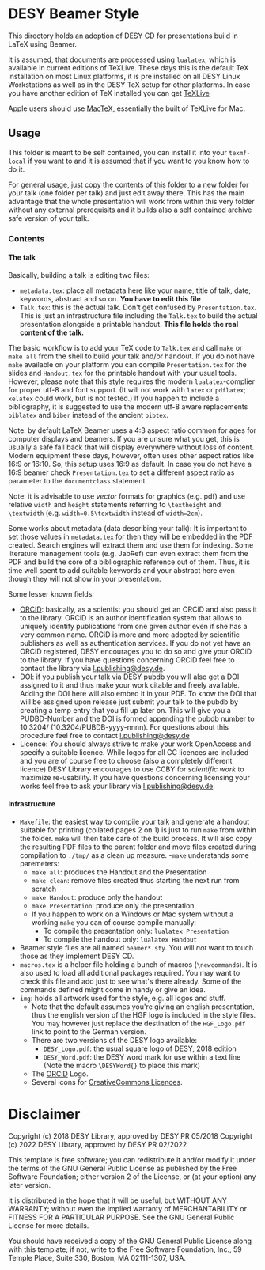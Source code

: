 ﻿<meta http-equiv='Content-Type' content='text/html; charset=utf-8' />
<!-- markdownlint-disable MD003 MD033 MD034 -->

# DESY Beamer Style

This directory holds an adoption of DESY CD for presentations build in LaTeX
using Beamer.

It is assumed, that documents are processed using `lualatex`, which is available in current editions of TeXLive. These days this is the default TeX installation on most Linux platforms, it is pre installed on all DESY Linux Workstations as well as in the DESY TeX setup for other platforms. In case you have another edition of TeX installed you can get [TeXLive](https://www.tug.org/texlive/)

Apple users should use [MacTeX](https://www.tug.org/mactex/), essentially the built of TeXLive for Mac.


## Usage

This folder is meant to be self contained, you can install it into your `texmf-local` if you want to and it is assumed that if you want to you know how to do it.

For general usage, just copy the contents of this folder to a new folder for your talk (one folder per talk) and just edit away there. This has the main advantage that the whole presentation will work from within this very folder without any external prerequisits and it builds also a self contained archive safe version of your talk.

### Contents

#### The talk

Basically, building a talk is editing two files:

- `metadata.tex`: place all metadata here like your name, title of talk, date, keywords, abstract and so on. **You have to edit this file**
- `Talk.tex`: this is the actual talk. Don't get confused by `Presentation.tex`. This is just an infrastructure file including the `Talk.tex` to build the actual presentation alongside a printable handout. **This file holds the real content of the talk.**

The basic workflow is to add your TeX code to `Talk.tex` and call `make` or `make all` from the shell to build your talk and/or handout. If you do not have `make` available on your platform you can compile `Presentation.tex` for the slides and `Handout.tex` for the printable handout with your usual tools. However, please note that this style requires the modern `lualatex`-complier for proper utf-8 and font support. (It will not work with `latex` or `pdflatex`; `xelatex` could work, but is not tested.) If you happen to include a bibliography, it is suggested to use the modern utf-8 aware replacements `biblatex` and `biber` instead of the ancient `bibtex`.

Note: by default LaTeX Beamer uses a 4:3 aspect ratio common for ages for computer displays and beamers. If you are unsure what you get, this is usually a safe fall back that will display everywhere without loss of content. Modern equipment these days, however, often uses other aspect ratios like 16:9 or 16:10. So, this setup uses 16:9 as default. In case you do not have a 16:9 beamer check `Presentation.tex` to set a different aspect ratio as parameter to the `documentclass` statement.

Note: it is advisable to use _vector_ formats for graphics (e.g. pdf) and use relative `width` and `height` statements referring to `\textheight` and `\textwidth` (e.g. `width=0.5\textwidth` instead of `width=2cm`).

Some works about metadata (data describing your talk): It is important to set those values in `metadata.tex` for then they will be embedded in the PDF created. Search engines will extract them and use them for indexing. Some literature management tools (e.g. JabRef) can even extract them from the PDF and build the core of a bibliographic reference out of them. Thus, it is time well spent to add suitable keywords and your abstract here even though they will not show in your presentation.

Some lesser known fields:

- [ORCiD](https://orcid.org): basically, as a scientist you should get an ORCiD and also pass it to the library. ORCiD is an author identification system that allows to uniquely identify publications from one given author even if she has a very common name. ORCiD is more and more adopted by scientific publishers as well as authentication services. If you do not yet have an ORCiD registered, DESY encourages you to do so and give your ORCiD to the library. If you have questions concerning ORCiD feel free to contact the library via l.publishing@desy.de.
- DOI: if you publish your talk via DESY pubdb you will also get a DOI assigned to it and thus make your work citable and freely available. Adding the DOI here will also embed it in your PDF. To know the DOI that will be assigned upon release just submit your talk to the pubdb by creating a temp entry that you fill up later on. This will give you a PUDBD-Number and the DOI is formed appending the pubdb number to 10.3204/ (10.3204/PUBDB-yyyy-nnnn). For questions about this procedure feel free to contact l.publishing@desy.de
- Licence: You should always strive to make your work OpenAccess and specify a suitable licence. While logos for all CC licences are included and you are of course free to choose (also a completely different licence) DESY Library encourages to use CCBY for _scientific work_ to maximize re-usability. If you have questions concerning licensing your works feel free to ask your library via l.publishing@desy.de.

#### Infrastructure
- `Makefile`: the easiest way to compile your talk and generate a handout suitable for printing (collated pages 2 on 1) is just to run `make` from within the folder. `make` will then take care of the build process. It will also copy the resulting PDF files to the parent folder and move files created during compilation to `./tmp/` as a clean up measure.
  -`make` understands some paremeters:
    - `make all`: produces the Handout and the Presentation
    - `make clean`: remove files created thus starting the next run from scratch
    - `make Handout`: produce only the handout
    - `make Presentation`: produce only the presentation
  - If you happen to work on a Windows or Mac system without a working `make` you can of course compile manually:
    - To compile the presentation only: `lualatex Presentation`
    - To compile the handout only: `lualatex Handout`
- Beamer style files are all named `beamer*.sty`. You will _not_ want to touch those as they implement DESY CD.
- `macros.tex` is a helper file holding a bunch of macros (`\newcommand`s). It is also used to load all additional packages required. You may want to check this file and add just to see what's there already. Some of the commands defined might come in handy or give an idea.
- `img`: holds all artwork used for the style, e.g. all logos and stuff.
  - Note that the default assumes you're giving an english presentation, thus the english version of the HGF logo is included in the style files. You may however just replace the destination of the `HGF_Logo.pdf` link to point to the German version.
  - There are two versions of the DESY logo available:
    - `DESY_Logo.pdf`: the usual square logo of DESY, 2018 edition
    - `DESY_Word.pdf`: the DESY word mark for use within a text line (Note the macro `\DESYWord{}` to place this mark)
  - The [ORCiD](https://orcid.org) Logo. 
  - Several icons for [CreativeCommons Licences](http://creativecommons.org).

# Disclaimer

Copyright (c) 2018 DESY Library, approved by DESY PR 05/2018
Copyright (c) 2022 DESY Library, approved by DESY PR 02/2022

This template is free software; you can redistribute it and/or modify it under the terms of the GNU General Public License as published by the Free Software Foundation; either version 2 of the License, or (at your option) any later version.

It is distributed in the hope that it will be useful, but WITHOUT ANY WARRANTY; without even the implied warranty of MERCHANTABILITY or FITNESS FOR A PARTICULAR PURPOSE.  See the GNU General Public License for more details.

You should have received a copy of the GNU General Public License along with this template; if not, write to the Free Software Foundation, Inc., 59 Temple Place, Suite 330, Boston, MA 02111-1307, USA.

<!-- vim: spell spelllang=en_gb bomb
-->
